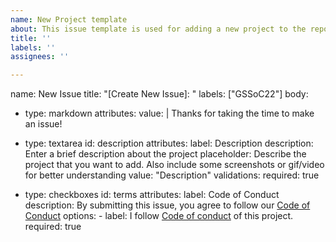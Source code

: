 ```yaml
---
name: New Project template
about: This issue template is used for adding a new project to the repository.
title: ''
labels: ''
assignees: ''

---
```


name: New Issue
title: "[Create New Issue]: "
labels: ["GSSoC22"]
body:
  - type: markdown
    attributes:
      value: |
        Thanks for taking the time to make an issue!
  - type: textarea
    id: description
    attributes:
      label: Description
      description: Enter a brief description about the project
      placeholder: Describe the project that you want to add. Also include some screenshots or gif/video for better understanding
      value: "Description"
    validations:
      required: true
  
  - type: checkboxes
    id: terms
    attributes:
      label: Code of Conduct
      description: By submitting this issue, you agree to follow our [Code of Conduct]()
      options:
        - label: I follow [Code of conduct](https://github.com/surajm-333/Ace-The-FrontEnd/blob/main/CODE_OF_CONDUCT.md) of this project.
          required: true
